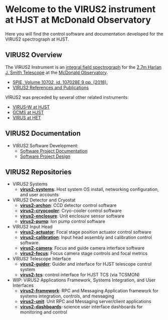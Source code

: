 # Welcome to the VIRUS2 instrument at HJST at McDonald Observatory 

Here you will find the control software and documentation developed for the VIRUS2 spectrograph at HJST.

## VIRUS2 Overview

The VIRUS2 Instrument is an [integral field spectrograph](https://en.wikipedia.org/wiki/Integral_field_spectrograph) for the [2.7m Harlan J. Smith Telescope](https://mcdonald.utexas.edu/research-facilities/HJST) at the [McDonald Observatory](https://mcdonald.utexas.edu).
- [SPIE, Volume 10702, id. 107028E 9 pp. (2018).](https://ui.adsabs.harvard.edu/abs/2018SPIE10702E..8EL/abstract)
- [VIRUS2 References and Publications](https://github.com/mcdo-hjst/virus2-docs/virus2-references.md)

VIRUS2 was preceded by several other related instruments:
- [VIRUS-W at HJST](https://mcdonald.utexas.edu/research-facilities/HJST/VIRUS-W)
- [GCMS at HJST](https://mcdonald.utexas.edu/research-facilities/HJST/gcms)
- [VIRUS at HET](https://hydra.as.utexas.edu/?a=help&h=108)

## VIRUS2 Documentation

- VIRUS2 Software Development: 
    - [Software Project Documentation](https://github.com/mcdo-hjst/virus2-docs/blob/main/virus2-docs.md)
    - [Software Project Design](https://github.com/mcdo-hjst/virus2-docs/blob/main/virus2-system-design.md)

## VIRUS2 Repositories

- VIRUS2 Systems
    - **[virus2-systems](https://github.com/mcdo-hjst/virus2-systems/)**: Host system OS install, networking configuration, and user accounts
- VIRUS2 Detector and Cryostat
    - **[virus2-archon](https://github.com/mcdo-hjst/virus2-archon/)**: CCD detector control software
    - **[virus2-cryocooler](https://github.com/mcdo-hjst/virus2-cryocooler/)**: Cryo-cooler control software
    - **[virus2-enclosure](https://github.com/mcdo-hjst/virus2-enclosure/)**: Unit enclosure sensor software
    - **[virus2-pump](https://github.com/mcdo-hjst/virus2-pump/)**: Ion pump control software
- VIRUS2 Input Head
    - **[virus2-actuator](https://github.com/mcdo-hjst/virus2-actuator/)**: Focal stage position actuator control software
    - **[virus2-calibration](https://github.com/mcdo-hjst/virus2-calibration)**: Input head assembly and calibration control software
    - **[virus2-camera](https://github.com/mcdo-hjst/virus2-camera/)**: Focus and guide camera interface software
    - **[virus2-focus](https://github.com/mcdo-hjst/virus2-focus/)**: Focus camera stage controls and focal metrics
- VIRUS2 Telescope Interface
    - **[virus2-guider](https://github.com/mcdo-hjst/virus2-guider/)**: Guider and interface for HJST telescope control system
    - **[virus2-tcs](https://github.com/mcdo-hjst/virus2-tcs/)**: control interface for HJST TCS (via TCSMON)
- WIP: VIRUS2 Applications Framework, Systems Integration, and User Interfaces 
    - **[virus2-framework](https://github.com/mcdo-hjst/virus2-framework/)**: RPC and Messaging Application framework for systems integration, controls, and messaging
    - **[virus2-unit](https://github.com/mcdo-hjst/virus2-unit/)**: Unit RPC and Messaging server/client applications
    - **[virus2-dashboards](https://github.com/mcdo-hjst/virus2-dashboards/)**: science user interface dashboards for monitoring and control

